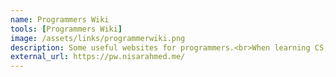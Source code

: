 ```yaml
---
name: Programmers Wiki 
tools: [Programmers Wiki]
image: /assets/links/programmerwiki.png
description: Some useful websites for programmers.<br>When learning CS, there are some useful sites you must know to get always informed in order to do your technologies even better and learn new things. Here is a non exhaustive list of some sites you should visit. 
external_url: https://pw.nisarahmed.me/
---
```

